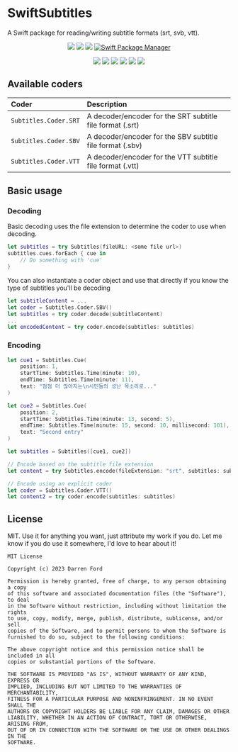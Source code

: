 # SwiftSubtitles

A Swift package for reading/writing subtitle formats (srt, svb, vtt).

<p align="center">
    <img src="https://img.shields.io/github/v/tag/dagronf/SwiftSubtitles" />
    <img src="https://img.shields.io/badge/Swift-5.4-orange.svg" />
    <img src="https://img.shields.io/badge/License-MIT-lightgrey" />
    <a href="https://swift.org/package-manager">
        <img src="https://img.shields.io/badge/spm-compatible-brightgreen.svg?style=flat" alt="Swift Package Manager" />
    </a>
</p>

<p align="center">
    <img src="https://img.shields.io/badge/macOS-10.13+-red" />
    <img src="https://img.shields.io/badge/macCatalyst-2+-purple" />
    <img src="https://img.shields.io/badge/iOS-13+-blue" />
    <img src="https://img.shields.io/badge/tvOS-13+-orange" />
    <img src="https://img.shields.io/badge/watchOS-4+-yellow" />
    <img src="https://img.shields.io/badge/Linux-compatible-orange" />
</p>

## Available coders

| Coder                  | Description                                               |
|:-----------------------|:----------------------------------------------------------|
| `Subtitles.Coder.SRT`  | A decoder/encoder for the SRT subtitle file format (.srt) |
| `Subtitles.Coder.SBV`  | A decoder/encoder for the SBV subtitle file format (.sbv) |
| `Subtitles.Coder.VTT`  | A decoder/encoder for the VTT subtitle file format (.vtt) |

## Basic usage

### Decoding

Basic decoding uses the file extension to determine the coder to use when decoding.

```swift
let subtitles = try Subtitles(fileURL: <some file url>)
subtitles.cues.forEach { cue in
	// Do something with 'cue'
}
```

You can also instantiate a coder object and use that directly if you know the type of subtitles you'll be decoding

```swift
let subtitleContent = ...
let coder = Subtitles.Coder.SBV()
let subtitles = try coder.decode(subtitleContent)
...
let encodedContent = try coder.encode(subtitles: subtitles)
``` 

### Encoding

```swift
let cue1 = Subtitles.Cue(
	position: 1,
	startTime: Subtitles.Time(minute: 10),
	endTime: Subtitles.Time(minute: 11),
	text: "점점 더 많아지는\n시민들의 성난 목소리로..."
)

let cue2 = Subtitles.Cue(
	position: 2,
	startTime: Subtitles.Time(minute: 13, second: 5),
	endTime: Subtitles.Time(minute: 15, second: 10, millisecond: 101),
	text: "Second entry"
)

let subtitles = Subtitles([cue1, cue2])

// Encode based on the subtitle file extension
let content = try Subtitles.encode(fileExtension: "srt", subtitles: subtitles)

// Encode using an explicit coder
let coder = Subtitles.Coder.VTT()
let content2 = try coder.encode(subtitles: subtitles)
```

## License

MIT. Use it for anything you want, just attribute my work if you do. Let me know if you do use it somewhere, I'd love to hear about it!

```
MIT License

Copyright (c) 2023 Darren Ford

Permission is hereby granted, free of charge, to any person obtaining a copy
of this software and associated documentation files (the "Software"), to deal
in the Software without restriction, including without limitation the rights
to use, copy, modify, merge, publish, distribute, sublicense, and/or sell
copies of the Software, and to permit persons to whom the Software is
furnished to do so, subject to the following conditions:

The above copyright notice and this permission notice shall be included in all
copies or substantial portions of the Software.

THE SOFTWARE IS PROVIDED "AS IS", WITHOUT WARRANTY OF ANY KIND, EXPRESS OR
IMPLIED, INCLUDING BUT NOT LIMITED TO THE WARRANTIES OF MERCHANTABILITY,
FITNESS FOR A PARTICULAR PURPOSE AND NONINFRINGEMENT. IN NO EVENT SHALL THE
AUTHORS OR COPYRIGHT HOLDERS BE LIABLE FOR ANY CLAIM, DAMAGES OR OTHER
LIABILITY, WHETHER IN AN ACTION OF CONTRACT, TORT OR OTHERWISE, ARISING FROM,
OUT OF OR IN CONNECTION WITH THE SOFTWARE OR THE USE OR OTHER DEALINGS IN THE
SOFTWARE.
```
